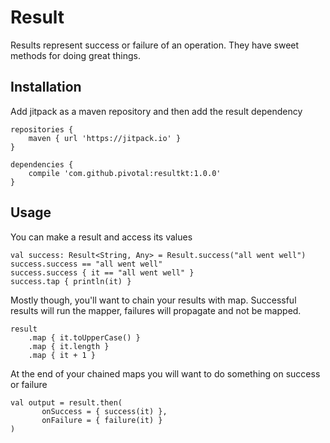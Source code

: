 Result
======

Results represent success or failure of an operation. They have sweet methods for doing great things.

## Installation

Add jitpack as a maven repository and then add the result dependency

    repositories {
        maven { url 'https://jitpack.io' }
    }
    
    dependencies {
        compile 'com.github.pivotal:resultkt:1.0.0'
    }

## Usage

You can make a result and access its values

    val success: Result<String, Any> = Result.success("all went well")
    success.success == "all went well"
    success.success { it == "all went well" }
    success.tap { println(it) }
    
Mostly though, you'll want to chain your results with map. Successful results will run the mapper,
failures will propagate and not be mapped.

    result
        .map { it.toUpperCase() }
        .map { it.length }
        .map { it + 1 }

At the end of your chained maps you will want to do something on success or failure

    val output = result.then(
           onSuccess = { success(it) },
           onFailure = { failure(it) }
    )    